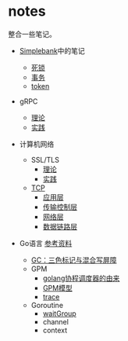 # notes
整合一些笔记。
- [Simplebank](https://github.com/Jiaget/simplebank)中的笔记
  - [死锁](https://github.com/Jiaget/simplebank/blob/main/note/deadlock.md)
  - [事务](https://github.com/Jiaget/simplebank/blob/main/note/transaction.md)
  - [token](https://github.com/Jiaget/simplebank/blob/main/note/token.md)
- gRPC
  - [理论](https://github.com/Jiaget/notes/blob/main/gRPC/gRPC.md)
  - [实践](https://github.com/Jiaget/pc-Book)
- 计算机网络
  - SSL/TLS
    - [理论](https://github.com/Jiaget/notes/blob/main/network/SSL_TLS/README.md)
    - [实践](https://github.com/Jiaget/notes/tree/main/network/SSL_TLS/practise)
  - [TCP](https://github.com/Jiaget/notes/blob/main/network/TCP.md)
    - [应用层](https://github.com/Jiaget/notes/blob/main/network/Application-layer.md)
    - [传输控制层](https://github.com/Jiaget/notes/blob/main/network/Transmission-control-layer.md)
    - [网络层](https://github.com/Jiaget/notes/blob/main/network/network-layer.md)
    - [数据链路层](https://github.com/Jiaget/notes/blob/main/network/data-link-layer.md)

- Go语言
  [参考资料](https://www.kancloud.cn/aceld/golang)
  - [GC：三色标记与混合写屏障](https://github.com/Jiaget/notes/blob/main/go-sorce-code/GC/gc.md)
  - GPM
    - [golang协程调度器的由来](https://github.com/Jiaget/notes/blob/main/go-sorce-code/GPM/GPM-history.md)
    - [GPM模型](https://github.com/Jiaget/notes/blob/main/go-sorce-code/GPM/GPM-design.md)
    - [trace](https://github.com/Jiaget/notes/blob/main/go-sorce-code/GPM/Use-trace.md)
  - Goroutine
    - [waitGroup](https://github.com/Jiaget/notes/blob/main/go-sorce-code/WaitGroup.md)
    - channel
    - context
